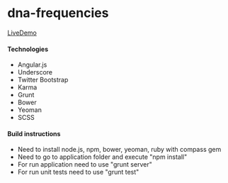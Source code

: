 dna-frequencies
==============

[LiveDemo](http://idrabenia.github.io/dna-frequencies/index.html)

#### Technologies
  - Angular.js
  - Underscore
  - Twitter Bootstrap
  - Karma
  - Grunt
  - Bower
  - Yeoman
  - SCSS

#### Build instructions
  - Need to install node.js, npm, bower, yeoman, ruby with compass gem
  - Need to go to application folder and execute "npm install"
  - For run application need to use "grunt server"
  - For run unit tests need to use "grunt test"
